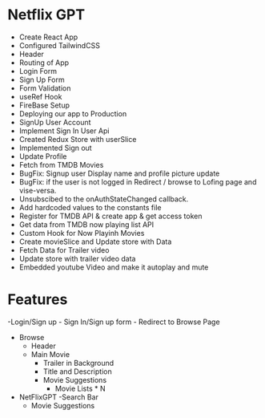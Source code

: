 # Netflix GPT

- Create React App
- Configured TailwindCSS
- Header
- Routing of App
- Login Form
- Sign Up Form
- Form Validation
- useRef Hook
- FireBase Setup
- Deploying our app to Production
- SignUp User Account
- Implement Sign In User Api
- Created Redux Store with userSlice
- Implemented Sign out
- Update Profile
- Fetch from TMDB Movies
- BugFix: Signup user Display name and profile picture update
- BugFix: if the user is not logged in Redirect / browse to Lofing page and vise-versa.
- Unsubscibed to the onAuthStateChanged callback.
- Add hardcoded values to the constants file
- Register for TMDB API & create app & get access token
- Get data from TMDB now playing list API
- Custom Hook for Now Playinh Movies
- Create movieSlice and Update store with Data
- Fetch Data for Trailer video
- Update store with trailer video data
- Embedded youtube Video and make it autoplay and mute

# Features

-Login/Sign up - Sign In/Sign up form - Redirect to Browse Page

- Browse
  - Header
  - Main Movie
    - Trailer in Background
    - Title and Description
    - Movie Suggestions
      - Movie Lists \* N
- NetFlixGPT
  -Search Bar
  - Movie Suggestions
